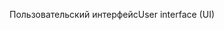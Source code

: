 <span data-ttu-id="19a57-101">Пользовательский интерфейс</span><span class="sxs-lookup"><span data-stu-id="19a57-101">User interface (UI)</span></span>